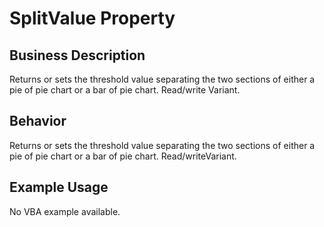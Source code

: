 # SplitValue Property

## Business Description
Returns or sets the threshold value separating the two sections of either a pie of pie chart or a bar of pie chart. Read/write Variant.

## Behavior
Returns or sets the threshold value separating the two sections of either a pie of pie chart or a bar of pie chart. Read/writeVariant.

## Example Usage
No VBA example available.